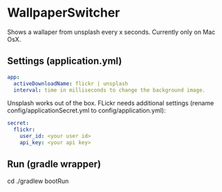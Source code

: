WallpaperSwitcher
=================
Shows a wallaper from unsplash every x seconds.
Currently only on Mac OsX.

Settings (application.yml)
----
```yml
app:
  activeDownloadName: flickr | unsplash
  interval: time in milliseconds to change the background image.
```
Unsplash works out of the box. FLickr needs additional settings (rename config/applicationSecret.yml to config/application.yml):
```yml
secret:
  flickr:
    user_id: <your user id>
    api_key: <your api key>
```   

Run (gradle wrapper)
----
cd <wallpaperSwitcherDirectory>
./gradlew bootRun



